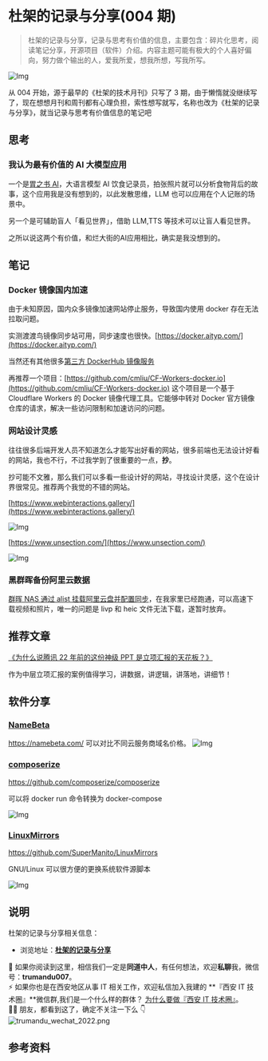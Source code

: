 # 杜架的记录与分享(004 期)

> 杜架的记录与分享，记录与思考有价值的信息，主要包含：碎片化思考，阅读笔记分享，开源项目（软件）介绍。内容主题可能有极大的个人喜好偏向，努力做个输出的人，爱我所爱，想我所想，写我所写。

![Img](http://image.trumandu.top/yank-note-picgo-img-20240622152941.jpg)

从 004 开始，源于最早的《杜架的技术月刊》只写了 3 期，由于懒惰就没继续写了，现在想想月刊和周刊都有心理负担，索性想写就写，名称也改为《杜架的记录与分享》，就当记录与思考有价值信息的笔记吧

## 思考

### 我认为最有价值的 AI 大模型应用

一个是[胃之书 AI](https://bellybook.cn/)，大语言模型 AI 饮食记录员，拍张照片就可以分析食物背后的故事，这个应用我是没有想到的，以此发散思维，LLM 也可以应用在个人记账的场景中。

另一个是可辅助盲人「看见世界」，借助 LLM,TTS 等技术可以让盲人看见世界。

之所以说这两个有价值，和烂大街的AI应用相比，确实是我没想到的。

## 笔记

### Docker 镜像国内加速

由于未知原因，国内众多镜像加速网站停止服务，导致国内使用 docker 存在无法拉取问题。

实测渡渡鸟镜像同步站可用，同步速度也很快。[https://docker.aityp.com/](https://docker.aityp.com/)

当然还有其他很多[第三方 DockerHub 镜像服务](https://github.com/cmliu/CF-Workers-docker.io?tab=readme-ov-file#%E7%AC%AC%E4%B8%89%E6%96%B9-dockerhub-%E9%95%9C%E5%83%8F%E6%9C%8D%E5%8A%A1)

再推荐一个项目：[https://github.com/cmliu/CF-Workers-docker.io](https://github.com/cmliu/CF-Workers-docker.io) 这个项目是一个基于 Cloudflare Workers 的 Docker 镜像代理工具。它能够中转对 Docker 官方镜像仓库的请求，解决一些访问限制和加速访问的问题。

### 网站设计灵感

往往很多后端开发人员不知道怎么才能写出好看的网站，很多前端也无法设计好看的网站，我也不行，不过我学到了很重要的一点，**抄**。

抄可能不文雅，那么我们可以多看一些设计好的网站，寻找设计灵感，这个在设计界很常见。推荐两个我觉的不错的网站。

[https://www.webinteractions.gallery/](https://www.webinteractions.gallery/)

![Img](http://image.trumandu.top/yank-note-picgo-img-20240622152506.png)

[https://www.unsection.com/](https://www.unsection.com/)

![Img](http://image.trumandu.top/yank-note-picgo-img-20240622152604.png)

### 黑群晖备份阿里云数据

[群晖 NAS 通过 alist 挂载阿里云盘并配置同步](https://fugary.com/?p=428)，在我家里已经跑通，可以高速下载视频和照片，唯一的问题是 livp 和 heic 文件无法下载，遂暂时放弃。

## 推荐文章

[《为什么说腾讯 22 年前的这份神级 PPT 是立项汇报的天花板？》](https://zhuanlan.zhihu.com/p/684222828)

作为中层立项汇报的案例值得学习，讲数据，讲逻辑，讲落地，讲细节！

## 软件分享

### [NameBeta](https://namebeta.com/)

https://namebeta.com/ 可以对比不同云服务商域名价格。
![Img](http://image.trumandu.top/yank-note-picgo-img-20240622150508.png)

### [composerize](https://www.composerize.com/)

https://github.com/composerize/composerize

可以将 docker run 命令转换为 docker-compose

![Img](http://image.trumandu.top/yank-note-picgo-img-20240622151504.png)

### [LinuxMirrors](https://linuxmirrors.cn/)

https://github.com/SuperManito/LinuxMirrors

GNU/Linux 可以很方便的更换系统软件源脚本

![Img](http://image.trumandu.top/yank-note-picgo-img-20240622151821.png)

## 说明

杜架的记录与分享相关信息：

-   浏览地址：[**杜架的记录与分享**](http://blog.trumandu.top/categories/杜架的记录与分享/)

🙌 如果你阅读到这里，相信我们一定是**同道中人**，有任何想法，欢迎**私聊**我，微信号：**trumandu007**。<br />⚡️ 如果你也是在西安地区从事 IT 相关工作，欢迎私信加入我建的 **『西安 IT 技术圈』**微信群,我们是一个什么样的群体？ [为什么要做『西安 IT 技术圈』](https://mp.weixin.qq.com/s?__biz=MzI4NTMwNTQ5Mg==&mid=2247483684&idx=1&sn=4c1f96c16463601a7e220a06649f4cd3)。<br />👬🏻 朋友，都看到这了，确定不关注一下么 👇<br />
![trumandu_wechat_2022.png](http://static.trumandu.top/trumandu_wechat_2022.png)

## 参考资料
